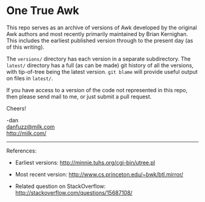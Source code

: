 One True Awk
============

This repo serves as an archive of versions of Awk developed
by the original Awk authors and most recently primarily maintained
by Brian Kernighan. This includes the earliest published version
through to the present day (as of this writing).

The `versions/` directory has each version in a separate subdirectory.
The `latest/` directory has a full (as can be made) git history of all
the versions, with tip-of-tree being the latest version. `git blame`
will provide useful output on files in `latest/`.

If you have access to a version of the code not represented in this
repo, then please send mail to me, or just submit a pull request.

Cheers!

-dan<br>
<danfuzz@milk.com><br>
<http://milk.com/>

- - - - -

References:

* Earliest versions:
  <http://minnie.tuhs.org/cgi-bin/utree.pl>

* Most recent version:
  <http://www.cs.princeton.edu/~bwk/btl.mirror/>

* Related question on StackOverflow:
  <http://stackoverflow.com/questions/15687108/>

